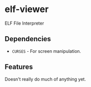 # elf-viewer
ELF File Interpreter

## Dependencies
- `CURSES` - For screen manipulation.

## Features
Doesn't really do much of anything yet.